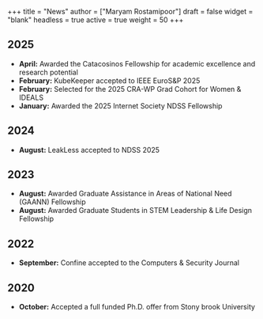 +++
title = "News"
author = ["Maryam Rostamipoor"]
draft = false
widget = "blank"
headless = true
active = true
weight = 50
+++

## 2025
- **April:** Awarded the Catacosinos Fellowship for academic excellence and research potential
- **February:** KubeKeeper accepted to IEEE EuroS&P 2025
- **February:** Selected for the 2025 CRA-WP Grad Cohort for Women & IDEALS
- **January:** Awarded the 2025 Internet Society NDSS Fellowship

## 2024
- **August:** LeakLess accepted to NDSS 2025

## 2023
- **August:** Awarded Graduate Assistance in Areas of National Need (GAANN) Fellowship
- **August:** Awarded Graduate Students in STEM Leadership & Life Design Fellowship

## 2022
- **September:** Confine accepted to the Computers & Security Journal

## 2020
- **October:** Accepted a full funded Ph.D. offer from Stony brook University
